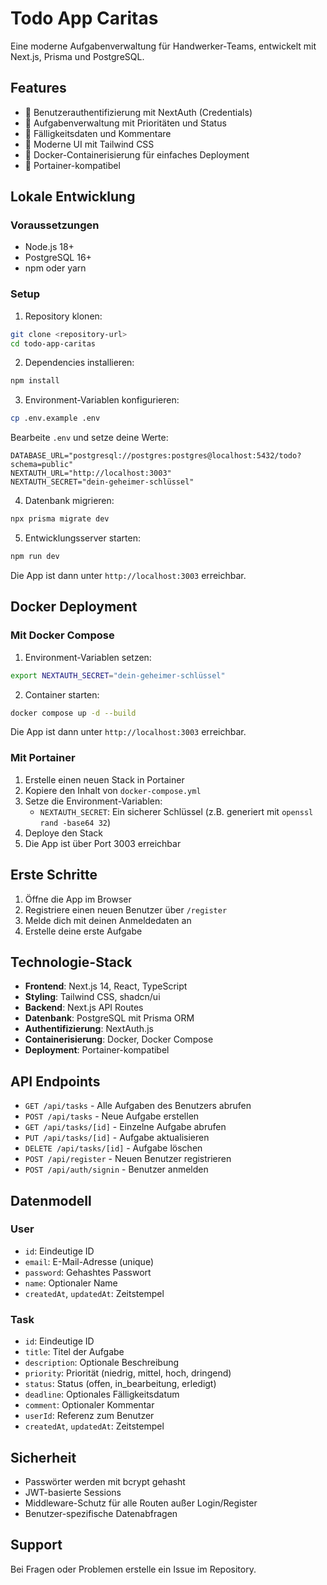 # Todo App Caritas

Eine moderne Aufgabenverwaltung für Handwerker-Teams, entwickelt mit Next.js, Prisma und PostgreSQL.

## Features

- 🔐 Benutzerauthentifizierung mit NextAuth (Credentials)
- 📝 Aufgabenverwaltung mit Prioritäten und Status
- 📅 Fälligkeitsdaten und Kommentare
- 🎨 Moderne UI mit Tailwind CSS
- 🐳 Docker-Containerisierung für einfaches Deployment
- 🚀 Portainer-kompatibel

## Lokale Entwicklung

### Voraussetzungen

- Node.js 18+
- PostgreSQL 16+
- npm oder yarn

### Setup

1. Repository klonen:
```bash
git clone <repository-url>
cd todo-app-caritas
```

2. Dependencies installieren:
```bash
npm install
```

3. Environment-Variablen konfigurieren:
```bash
cp .env.example .env
```

Bearbeite `.env` und setze deine Werte:
```
DATABASE_URL="postgresql://postgres:postgres@localhost:5432/todo?schema=public"
NEXTAUTH_URL="http://localhost:3003"
NEXTAUTH_SECRET="dein-geheimer-schlüssel"
```

4. Datenbank migrieren:
```bash
npx prisma migrate dev
```

5. Entwicklungsserver starten:
```bash
npm run dev
```

Die App ist dann unter `http://localhost:3003` erreichbar.

## Docker Deployment

### Mit Docker Compose

1. Environment-Variablen setzen:
```bash
export NEXTAUTH_SECRET="dein-geheimer-schlüssel"
```

2. Container starten:
```bash
docker compose up -d --build
```

Die App ist dann unter `http://localhost:3003` erreichbar.

### Mit Portainer

1. Erstelle einen neuen Stack in Portainer
2. Kopiere den Inhalt von `docker-compose.yml`
3. Setze die Environment-Variablen:
   - `NEXTAUTH_SECRET`: Ein sicherer Schlüssel (z.B. generiert mit `openssl rand -base64 32`)
4. Deploye den Stack
5. Die App ist über Port 3003 erreichbar

## Erste Schritte

1. Öffne die App im Browser
2. Registriere einen neuen Benutzer über `/register`
3. Melde dich mit deinen Anmeldedaten an
4. Erstelle deine erste Aufgabe

## Technologie-Stack

- **Frontend**: Next.js 14, React, TypeScript
- **Styling**: Tailwind CSS, shadcn/ui
- **Backend**: Next.js API Routes
- **Datenbank**: PostgreSQL mit Prisma ORM
- **Authentifizierung**: NextAuth.js
- **Containerisierung**: Docker, Docker Compose
- **Deployment**: Portainer-kompatibel

## API Endpoints

- `GET /api/tasks` - Alle Aufgaben des Benutzers abrufen
- `POST /api/tasks` - Neue Aufgabe erstellen
- `GET /api/tasks/[id]` - Einzelne Aufgabe abrufen
- `PUT /api/tasks/[id]` - Aufgabe aktualisieren
- `DELETE /api/tasks/[id]` - Aufgabe löschen
- `POST /api/register` - Neuen Benutzer registrieren
- `POST /api/auth/signin` - Benutzer anmelden

## Datenmodell

### User
- `id`: Eindeutige ID
- `email`: E-Mail-Adresse (unique)
- `password`: Gehashtes Passwort
- `name`: Optionaler Name
- `createdAt`, `updatedAt`: Zeitstempel

### Task
- `id`: Eindeutige ID
- `title`: Titel der Aufgabe
- `description`: Optionale Beschreibung
- `priority`: Priorität (niedrig, mittel, hoch, dringend)
- `status`: Status (offen, in_bearbeitung, erledigt)
- `deadline`: Optionales Fälligkeitsdatum
- `comment`: Optionaler Kommentar
- `userId`: Referenz zum Benutzer
- `createdAt`, `updatedAt`: Zeitstempel

## Sicherheit

- Passwörter werden mit bcrypt gehasht
- JWT-basierte Sessions
- Middleware-Schutz für alle Routen außer Login/Register
- Benutzer-spezifische Datenabfragen

## Support

Bei Fragen oder Problemen erstelle ein Issue im Repository.